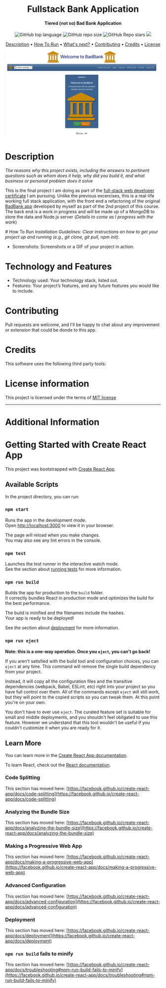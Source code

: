 <h1 align="center">
  Fullstack Bank Application
  <br>
</h1>
<h4 align="center">Tiered (not so) Bad Bank Application</h4>

<p align="center">
<a href="https://validator.nu/?doc=https://jlulloaa.github.io/fullstack-bankapp">
<!-- <img alt="W3C Validation" src="https://img.shields.io/w3c-validation/html?logo=w3c&style=plastic&targetUrl=https%3A%2F%2Fjlulloaa.github.io%2Fpacmen"> -->
</a>
  <img alt="GitHub top language" src="https://img.shields.io/github/languages/top/jlulloaa/fullstack-bankapp?style=plastic">
  <img alt="GitHub repo size" src="https://img.shields.io/github/repo-size/jlulloaa/fullstack-bankapp?color=yellow&style=plastic">
  <img alt="GitHub Repo stars" src="https://img.shields.io/github/stars/jlulloaa/fullstack-bankapp?style=plastic">
  <a href="https://github.com/jlulloaa/fullstack-bankapp/blob/master/LICENSE.md" target="_blank"> <img src="https://img.shields.io/github/license/jlulloaa/fullstack-bankapp?style=plastic"></a>

</p>

<p align="center">
  <a href="#description">Description</a> •
  <!-- <a href="#file-manifest">Files</a> • -->
  <a href="#how-to-run">How To Run</a> •
  <a href="#roadmap-of-future-improvements">What's next?</a> •
  <a href="#contributing">Contributing</a> •
  <a href="#credits">Credits</a> •
  <a href="#license-information">License</a>
</p>

<a href="http://jose-ulloabankingapplication.s3-website-us-east-1.amazonaws.com/" target="_blank"> <img alt="Welcome Page Screenshot" src="howto/WelcomePageFrontEnd.png"> </a>

# Description
*The reasons why this project exists, including the answers to pertinent questions such as whom does it help, why did you build it, and what business or personal problem does it solve*

This is the final project I am doing as part of the [full-stack web developer certificate](https://executive-ed.xpro.mit.edu/professional-certificate-coding) I am pursuing. Unlike the previous excercises, this is a real-life working full stack application, with the front end a refactoring of the original [BadBank app](http://jose-ulloabankingapplication.s3-website-us-east-1.amazonaws.com/) developed by myself as part of the 2nd project of this course. The back end is a work in progress and will be made up of a MongoDB to store the data and Node.js server (*Details to come as I progress with the work*) 


# How To Run 
*Installation Guidelines: Clear instructions on how to get your project up and running (e.g., git clone, git pull, npm init).*
* Screenshots: Screenshots or a GIF of your project in action.

# Technology and Features
* Technology used: Your technology stack, listed out. 
* Features: Your project’s features, and any future features you would like to include.


# Contributing
Pull requests are welcome, and I'll be happy to chat about any improvement or extension that could be donde to this app.

# Credits
This software uses the following third party tools:

# License information
This project is licensed under the terms of <a href="https://github.com/jlulloaa/fullstack-bankapp/blob/main/LICENSE" target="_blank"> MIT license </a>

---

# Additional Information
# Getting Started with Create React App

This project was bootstrapped with [Create React App](https://github.com/facebook/create-react-app).

## Available Scripts

In the project directory, you can run:

### `npm start`

Runs the app in the development mode.\
Open [http://localhost:3000](http://localhost:3000) to view it in your browser.

The page will reload when you make changes.\
You may also see any lint errors in the console.

### `npm test`

Launches the test runner in the interactive watch mode.\
See the section about [running tests](https://facebook.github.io/create-react-app/docs/running-tests) for more information.

### `npm run build`

Builds the app for production to the `build` folder.\
It correctly bundles React in production mode and optimizes the build for the best performance.

The build is minified and the filenames include the hashes.\
Your app is ready to be deployed!

See the section about [deployment](https://facebook.github.io/create-react-app/docs/deployment) for more information.

### `npm run eject`

**Note: this is a one-way operation. Once you `eject`, you can't go back!**

If you aren't satisfied with the build tool and configuration choices, you can `eject` at any time. This command will remove the single build dependency from your project.

Instead, it will copy all the configuration files and the transitive dependencies (webpack, Babel, ESLint, etc) right into your project so you have full control over them. All of the commands except `eject` will still work, but they will point to the copied scripts so you can tweak them. At this point you're on your own.

You don't have to ever use `eject`. The curated feature set is suitable for small and middle deployments, and you shouldn't feel obligated to use this feature. However we understand that this tool wouldn't be useful if you couldn't customize it when you are ready for it.

## Learn More

You can learn more in the [Create React App documentation](https://facebook.github.io/create-react-app/docs/getting-started).

To learn React, check out the [React documentation](https://reactjs.org/).

### Code Splitting

This section has moved here: [https://facebook.github.io/create-react-app/docs/code-splitting](https://facebook.github.io/create-react-app/docs/code-splitting)

### Analyzing the Bundle Size

This section has moved here: [https://facebook.github.io/create-react-app/docs/analyzing-the-bundle-size](https://facebook.github.io/create-react-app/docs/analyzing-the-bundle-size)

### Making a Progressive Web App

This section has moved here: [https://facebook.github.io/create-react-app/docs/making-a-progressive-web-app](https://facebook.github.io/create-react-app/docs/making-a-progressive-web-app)

### Advanced Configuration

This section has moved here: [https://facebook.github.io/create-react-app/docs/advanced-configuration](https://facebook.github.io/create-react-app/docs/advanced-configuration)

### Deployment

This section has moved here: [https://facebook.github.io/create-react-app/docs/deployment](https://facebook.github.io/create-react-app/docs/deployment)

### `npm run build` fails to minify

This section has moved here: [https://facebook.github.io/create-react-app/docs/troubleshooting#npm-run-build-fails-to-minify](https://facebook.github.io/create-react-app/docs/troubleshooting#npm-run-build-fails-to-minify)
